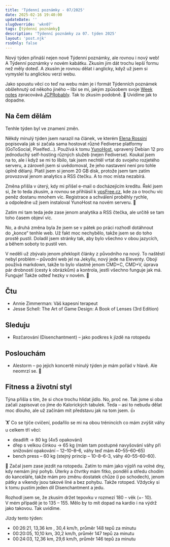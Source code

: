 ```yaml
---
title: 'Týdenní poznámky - 07/2025'
date: 2025-02-16 19:40:00
updateDate: ''
slugOverride: 'wkn07'
tags: [týdenní poznámky]
description: 'Týdenní poznámky za 07. týden 2025'
layout: 'post.njk'
rssOnly: false
---
```

Nový týden přináší nejen nové Týdenní poznámky, ale rovnou i nový web! A Týdenní poznámky v novém kabátku. Zkusím jim dát trochu lepší formu než měly doteď. A zkusím je rovnou dělat i anglicky, když už jsem si vymyslel tu anglickou verzi webu.

Jako spoustu věcí co teď na webu mám je i formát Týdenních poznámek obšlehnutý od někoho jiného – líbí se mi, jakým způsobem svoje [Week notes](https://notes.jeddacp.com/week-notes-044/) zpracovává [JCPRobably](https://social.lol/@jedda). Tak to zkusím podobně. 🙂 Uvidíme jak to dopadne.

## Na čem dělám
Tenhle týden byl ve znamení změn.

Někdy minulý týden jsem narazil na článek, ve kterém [Elena Rossini](https://mastodon.social/@_elena)  popisovala jak si začala sama hostovat různé Fediverse platformy (GoToSocial, Pixelfed…). Používá k tomu [YunoHost](https://yunohost.org), upravený Debian 12 pro jednoduchý self-hosting různých služeb (nejen Fediverse). Koukal jsem na to, ale i když se mi to líbilo, tak jsem nechtěl vrtat do svojeho rozjetého serveru, a zároveň jsem si uvědomoval, že jeho nastavení není pro tohle úplně dělaný. Platil jsem si jenom 20 GB disk, protože jsem tam zatím provozoval jenom analytics a RSS čtečku. A to moc místa nezabírá.

Změna přišla v úterý, kdy mi přišel e-mail o docházejícím kreditu. Řekl jsem si, že to teda zkusím, a rovnou se přihlásil k [vpsFree.cz](https://vpsfree.cz), kde za o trochu víc peněz dostanu mnohem víc. Registrace a schválení proběhly rychle, a odpoledne už jsem instaloval YunoHost na novém serveru. 🙂

Zatím mi tam teda jede zase jenom analytika a RSS čtečka, ale určitě se tam toho časem objeví víc.

No, a druhá změna byla že jsem se v pátek po práci rozhodl dotáhnout do „konce“ tenhle web. Už fakt moc nechybělo, takže jsem se do toho prostě pustil. Doladil jsem stránky tak, aby bylo všechno v obou jazycích, a během soboty to pustil ven. 

V neděli už zbývalo jenom překlopit články z původního na nový. To naštěstí nebyl problém – původní web jel na Jekyllu, nový jede na Eleventy. Obojí používá markdown, takže to bylo vlastně jenom CMD+C, CMD+V, úprava pár drobností (cesty k obrázkům) a kontrola, jestli všechno funguje jak má. Funguje! Takže odteď hezky v novém. 🥳
## Čtu
- Annie Zimmerman: Váš kapesní terapeut
- Jesse Schell: The Art of Game Design: A Book of Lenses (3rd Edition)
## Sleduju
- Rozčarování (Disenchantment) – jako podkres k jízdě na rotopedu
## Poslouchám
- Alestorm – po jejich koncertě minulý týden je mám pořád v hlavě. Ale neomrzí se. 🙂
## Fitness a životní styl
Týna přišla s tím, že si chce trochu hlídat jídlo. No, proč ne. Tak jsme si oba začali zapisovat co jíme do Kalorických tabulek. Teda – asi to nebudu dělat moc dlouho, ale už začínám mít představu jak na tom jsem. 👍

🏋️ Co se týče cvičení, podařilo se mi na obou trénincích co mám zvýšit váhy u celkem tří věcí:
- deadlift -> 80 kg (4x5 opakování)
- dřep s velkou činkou -> 65 kg (mám tam postupné navyšování váhy při snižování opakování – 12–10–8–6, váhy teď mám 40–55–60–65)
- bench press – 60 kg (stejný princip – 10–8–6–3, váhy 40–55–60–60).

🚴 Začal jsem zase jezdit na rotopedu. Zatím to mám jako výplň na volné dny, kdy nemám jiný pohyb. Úterky a čtvrtky mám fitko, pondělí a středu chodím do kanceláře, takže mám pro změnu dostatek chůze (i po schodech), jenom pátky a víkendy jsou takové líné a bez pohybu. Takže rotoped. Vždycky si k tomu pustím jeden díl Disenchantment a jedu.

Rozhodl jsem se, že zkusím držet tepovku v rozmezí 180 – věk (+- 10). V mém případě je to 135 – 155. Mělo by to mít dopad na kardio i na výdrž jako takovou. Tak uvidíme.

Jízdy tento týden:
- 00:26:21, 13,36 km , 30,4 km/h, průměr 148 tepů za minutu
- 00:20:05, 10,10 km, 30,2 km/h, průměr 147 tepů za minutu
- 00:24:03, 12,36 km, 29,6 km/h, průměr 146 tepů za minutu
